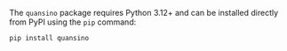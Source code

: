 The `quansino` package requires Python 3.12+ and can be installed directly from PyPI using the `pip` command:

```bash
pip install quansino
```
